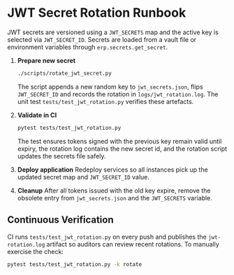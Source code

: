 # JWT Secret Rotation Runbook

JWT secrets are versioned using a `JWT_SECRETS` map and the active key is
selected via `JWT_SECRET_ID`.  Secrets are loaded from a vault file or
environment variables through `erp.secrets.get_secret`.

1. **Prepare new secret**
   ```bash
   ./scripts/rotate_jwt_secret.py
   ```
   The script appends a new random key to `jwt_secrets.json`, flips
   `JWT_SECRET_ID` and records the rotation in `logs/jwt_rotation.log`.
   The unit test `tests/test_jwt_rotation.py` verifies these artefacts.

2. **Validate in CI**
   ```bash
   pytest tests/test_jwt_rotation.py
   ```
   The test ensures tokens signed with the previous key remain valid until
   expiry, the rotation log contains the new secret id, and the rotation
   script updates the secrets file safely.

3. **Deploy application**
   Redeploy services so all instances pick up the updated secret map and
   `JWT_SECRET_ID` value.
4. **Cleanup**
   After all tokens issued with the old key expire, remove the obsolete
   entry from `jwt_secrets.json` and the `JWT_SECRETS` variable.

## Continuous Verification

CI runs `tests/test_jwt_rotation.py` on every push and publishes the
`jwt-rotation.log` artifact so auditors can review recent rotations. To
manually exercise the check:

```bash
pytest tests/test_jwt_rotation.py -k rotate
```
